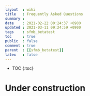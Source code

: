 ```yaml
---
layout  : wiki
title   : Frequently Asked Questions 
summary : 
date    : 2021-02-22 00:24:37 +0900
updated : 2021-03-11 09:24:59 +0900
tags    : sfmb_betatest 
toc     : true
public  : false
comment : true
parent  : [[sfmb_betatest]]
latex   : false
---
```

* TOC
{:toc}

# Under construction 
